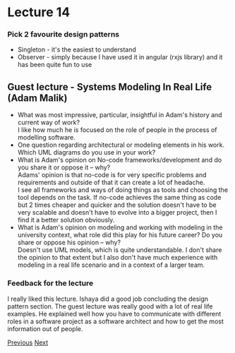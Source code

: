 # Lecture 14

### Pick 2 favourite design patterns
* Singleton - it's the easiest to understand
* Observer - simply because I have used it in angular (rxjs library) and it has been quite fun to use
## Guest lecture - Systems Modeling In Real Life (Adam Malik)
* What was most impressive, particular, insightful in Adam's history and
current way of work?  
I like how much he is focused on the role of people in the process of modelling software. 
* One question regarding architectural or modeling elements in his work.  
Which UML diagrams do you use in your work?
* What is Adam's opinion on No-code frameworks/development and do you share it or oppose it – why?  
Adams' opinion is that no-code is for very specific problems and requirements and outside of that it can create a lot of headache.  
I see all frameworks and ways of doing things as tools and choosing the tool depends on the task. If no-code achieves the same thing as code but 2 times cheaper and quicker and the solution doesn't have to be very scalable and doesn't have to evolve into a bigger project, then I find it a better solution obviously.
* What is Adam's opinion on modeling and working with modeling in the university context, what role did this play for his future career? Do you share or oppose his opinion – why?  
Doesn't use UML models, which is quite understandable. I don't share the opinion to that extent but I also don't have much experience with modeling in a real life scenario and in a context of a larger team.
### Feedback for the lecture
I really liked this lecture. Ishaya did a good job concluding the design pattern section. The guest lecture was really good with a lot of real life examples. He explained well how you have to communicate with different roles in a software project as a software architect and how to get the most information out of people. 

[Previous](../lecture13.md) [Next](../lecture15.md)